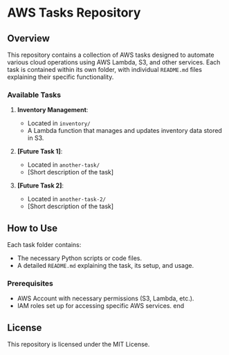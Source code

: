 # AWS Tasks Repository

## Overview
This repository contains a collection of AWS tasks designed to automate various cloud operations using AWS Lambda, S3, and other services. Each task is contained within its own folder, with individual `README.md` files explaining their specific functionality.

### Available Tasks
1. **Inventory Management**:
   - Located in `inventory/`
   - A Lambda function that manages and updates inventory data stored in S3.

2. **[Future Task 1]**:
   - Located in `another-task/`
   - [Short description of the task]

3. **[Future Task 2]**:
   - Located in `another-task-2/`
   - [Short description of the task]

## How to Use
Each task folder contains:
- The necessary Python scripts or code files.
- A detailed `README.md` explaining the task, its setup, and usage.

### Prerequisites
- AWS Account with necessary permissions (S3, Lambda, etc.).
- IAM roles set up for accessing specific AWS services.
end
## License
This repository is licensed under the MIT License.
